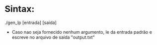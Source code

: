 # Sintax:

./gen_lp [entrada] [saida]

- Caso nao seja fornecido nenhum argumento, le da entrada padrão e escreve no arquivo de saída "output.txt"
